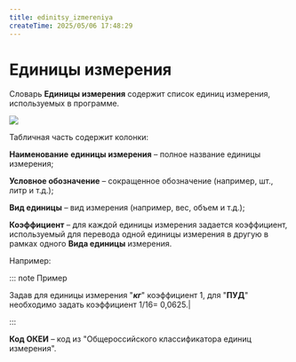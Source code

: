 ```yaml
---
title: edinitsy_izmereniya
createTime: 2025/05/06 17:48:29
---
```

# Единицы измерения
Словарь **Единицы измерения** содержит список единиц измерения, используемых в программе.

![](image406.png)

Табличная часть содержит колонки:

**Наименование** **единицы измерения** – полное название единицы измерения;

**Условное обозначение** – сокращенное обозначение (например, шт., литр и т.д.);

**Вид единицы** – вид измерения (например, вес, объем и т.д.);

**Коэффициент** – для каждой единицы измерения задается коэффициент, используемый для перевода одной единицы измерения в другую в рамках одного **Вида единицы** измерения.

Например: 

::: note Пример

Задав для единицы измерения "***кг***" коэффициент 1, для "**ПУД**" необходимо задать коэффициент 1/16= 0,0625.|

:::

**Код ОКЕИ** – код из "Общероссийского классификатора единиц измерения".



